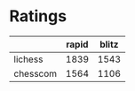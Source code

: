 # Ratings

|          | rapid | blitz |
|----------|-------|-------|
| lichess  | 1839 | 1543 |
| chesscom | 1564 | 1106 |
